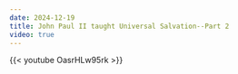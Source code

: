 ```yaml
---
date: 2024-12-19
title: John Paul II taught Universal Salvation--Part 2
video: true
---
```



{{< youtube OasrHLw95rk >}}
